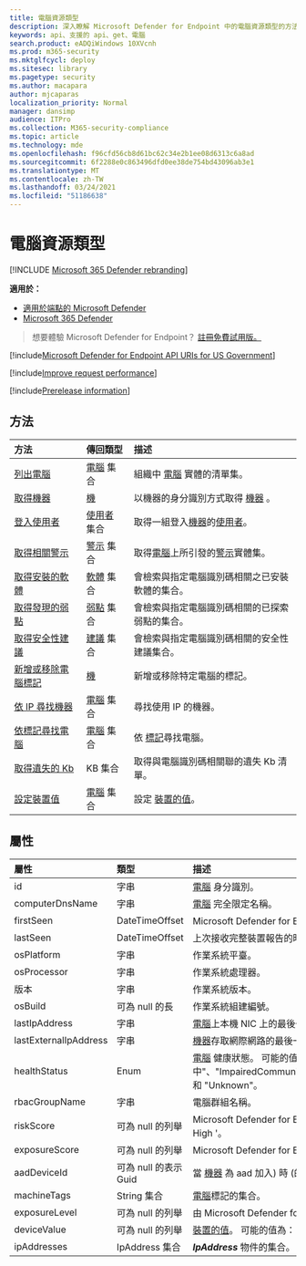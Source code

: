 ```yaml
---
title: 電腦資源類型
description: 深入瞭解 Microsoft Defender for Endpoint 中的電腦資源類型的方法和屬性。
keywords: api、支援的 api、get、電腦
search.product: eADQiWindows 10XVcnh
ms.prod: m365-security
ms.mktglfcycl: deploy
ms.sitesec: library
ms.pagetype: security
ms.author: macapara
author: mjcaparas
localization_priority: Normal
manager: dansimp
audience: ITPro
ms.collection: M365-security-compliance
ms.topic: article
ms.technology: mde
ms.openlocfilehash: f96cfd56cb8d61bc62c34e2b1ee08d6313c6a8ad
ms.sourcegitcommit: 6f2288e0c863496dfd0ee38de754bd43096ab3e1
ms.translationtype: MT
ms.contentlocale: zh-TW
ms.lasthandoff: 03/24/2021
ms.locfileid: "51186638"
---
```

# <a name="machine-resource-type"></a>電腦資源類型

[!INCLUDE [Microsoft 365 Defender rebranding](../../includes/microsoft-defender.md)]

**適用於：**
- [適用於端點的 Microsoft Defender](https://go.microsoft.com/fwlink/p/?linkid=2154037)
- [Microsoft 365 Defender](https://go.microsoft.com/fwlink/?linkid=2118804)

> 想要體驗 Microsoft Defender for Endpoint？ [註冊免費試用版。](https://www.microsoft.com/microsoft-365/windows/microsoft-defender-atp?ocid=docs-wdatp-exposedapis-abovefoldlink) 

[!include[Microsoft Defender for Endpoint API URIs for US Government](../../includes/microsoft-defender-api-usgov.md)]

[!include[Improve request performance](../../includes/improve-request-performance.md)]

[!include[Prerelease information](../../includes/prerelease.md)]

## <a name="methods"></a>方法

方法	|傳回類型 |描述
:---|:---|:---
[列出電腦](get-machines.md) | [電腦](machine.md) 集合 | 組織中 [電腦](machine.md) 實體的清單集。
[取得機器](get-machine-by-id.md) | [機](machine.md) | 以機器的身分識別方式取得 [機器](machine.md) 。
[登入使用者](get-machine-log-on-users.md) | [使用者](user.md) 集合 | 取得一組登入[機器](machine.md)的[使用者](user.md)。
[取得相關警示](get-machine-related-alerts.md) | [警示](alerts.md) 集合 | 取得[電腦](machine.md)上所引發的[警示](alerts.md)實體集。
[取得安裝的軟體](get-installed-software.md) | [軟體](software.md) 集合 | 會檢索與指定電腦識別碼相關之已安裝軟體的集合。
[取得發現的弱點](get-discovered-vulnerabilities.md) | [弱點](vulnerability.md) 集合 | 會檢索與指定電腦識別碼相關的已探索弱點的集合。
[取得安全性建議](get-security-recommendations.md) | [建議](recommendation.md) 集合 | 會檢索與指定電腦識別碼相關的安全性建議集合。
[新增或移除電腦標記](add-or-remove-machine-tags.md) | [機](machine.md) | 新增或移除特定電腦的標記。
[依 IP 尋找機器](find-machines-by-ip.md) | [電腦](machine.md) 集合 | 尋找使用 IP 的機器。
[依標記尋找電腦](find-machines-by-tag.md) | [電腦](machine.md) 集合 | 依 [標記](machine-tags.md)尋找電腦。
[取得遺失的 Kb](get-missing-kbs-machine.md) | KB 集合 | 取得與電腦識別碼相關聯的遺失 Kb 清單。
[設定裝置值](set-device-value.md)| [電腦](machine.md) 集合 | 設定 [裝置的值](tvm-assign-device-value.md)。

## <a name="properties"></a>屬性

屬性	 |   類型   |   描述
:---|:---|:---
id | 字串 | [電腦](machine.md) 身分識別。
computerDnsName | 字串 | [電腦](machine.md) 完全限定名稱。
firstSeen | DateTimeOffset | Microsoft Defender for Endpoint 對 [機器](machine.md) 的觀察第一個日期和時間。
lastSeen | DateTimeOffset |上次接收完整裝置報告的時間和日期。 通常，裝置每24小時會傳送一次完整報告。
osPlatform | 字串 | 作業系統平臺。
osProcessor | 字串 | 作業系統處理器。
版本 | 字串 | 作業系統版本。
osBuild | 可為 null 的長 | 作業系統組建編號。
lastIpAddress | 字串 | [電腦](machine.md)上本機 NIC 上的最後一個 IP。
lastExternalIpAddress | 字串 | [機器](machine.md)存取網際網路的最後一個 IP。
healthStatus | Enum | [電腦](machine.md) 健康狀態。 可能的值為： "Active"、"非使用中"、"ImpairedCommunication"、"NoSensorData"、"NoSensorDataImpairedCommunication" 和 "Unknown"。 
rbacGroupName | 字串 | 電腦群組名稱。
riskScore | 可為 null 的列舉 | Microsoft Defender for Endpoint 評估的風險評分。 可能的值為：「無」、「資訊」、「低 '、' 中」及 ' High '。
exposureScore | 可為 null 的列舉 | Microsoft Defender for Endpoint 評估的[披露分數](tvm-exposure-score.md)。 可能的值為：「無」、「低 '、' 中」及 ' 高」。
aadDeviceId | 可為 null 的表示 Guid | 當 [機器](machine.md) 為 aad 加入) 時 (的 AAD 裝置識別碼。
machineTags | String 集合 | [電腦](machine.md)標記的集合。
exposureLevel | 可為 null 的列舉 | 由 Microsoft Defender for Endpoint 評估的公開層級。 可能的值為：「無」、「低 '、' 中」及 ' 高」。
deviceValue | 可為 null 的列舉 | [裝置的值](tvm-assign-device-value.md)。 可能的值為： ' Normal '、' Low ' 和 ' High '。
ipAddresses | IpAddress 集合 | ***IpAddress*** 物件的集合。 請參閱 [Get 電腦 API](get-machines.md)。


